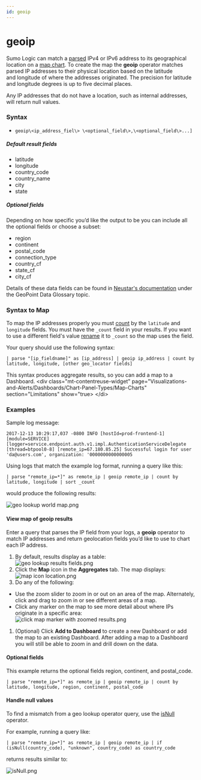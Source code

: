```yaml
---
id: geoip
---
```


# geoip

Sumo Logic can match a
[parsed](../01-Parse-Operators.md "Parse Operators") IPv4 or IPv6
address to its geographical location on a [map
chart](../../../Visualizations-and-Alerts/Dashboard_(New)/Panels/Map_Charts.md "Map Charts").
To create the map the **geoip** operator matches parsed IP addresses to
their physical location based on the latitude and longitude of where the
addresses originated. The precision for latitude and longitude degrees
is up to five decimal places. 

Any IP addresses that do not have a location, such as internal addresses,
will return null values.

### Syntax

* `geoip\<ip_address_fiel\> \<optional_field\>,\<optional_field\>...]`

##### Default result fields

* latitude
* longitude
* country_code
* country_name
* city
* state

##### Optional fields

Depending on how specific you’d like the output to be you can include
all the optional fields or choose a subset:

* region
* continent
* postal_code
* connection_type
* country_cf
* state_cf
* city_cf

Details of these data fields can be found in [Neustar's
documentation](https://ipintelligence.neustar.biz/portal/#documentation "https://ipintelligence.neustar.biz/portal/#documentation")
under the GeoPoint Data Glossary topic.

### Syntax to Map

To map the IP addresses properly you must
[count](../../../Metrics/Metric-Queries-and-Alerts/07Metrics_Operators/count.md "count")
by the `latitude` and `longitude` fields. You must have the `_count`
field in your results. If you want to use a different field's value
[rename](as-operator.md "as operator") it to `_count` so the map uses
the field.

Your query should use the following syntax:

`| parse "[ip_fieldname]" as [ip_address] | geoip ip_address | count by latitude, longitude, [other geo_locator fields]`

This syntax produces aggregate results, so you can add a map to a
Dashboard.
\<div class="mt-contentreuse-widget"
page="Visualizations-and-Alerts/Dashboards/Chart-Panel-Types/Map-Charts"
section="Limitations" show="true\>
\</di\>

### Examples

Sample log message:

`2017-12-13 10:29:17,037 -0800 INFO [hostId=prod-frontend-1] [module=SERVICE] [logger=service.endpoint.auth.v1.impl.AuthenticationServiceDelegate [thread=btpool0-8] [remote_ip=67.180.85.25] Successful login for user 'da@users.com', organization: '0000000000000005`

Using logs that match the example log format, running a query like this:

`| parse "remote_ip=*]" as remote_ip | geoip remote_ip | count by latitude, longitude | sort _count`

would produce the following results:

![geo lookup world
map.png](../../static/img/Search-Query-Language/Search-Operators/geoip/../Geo-Lookup/geo-lookup-world-map.png)

#### View map of geoip results

Enter a query that parses the IP field from your logs,
a **geoip** operator to match IP addresses and return geolocation fields
you’d like to use to chart each IP address.

1.  By default, results display as a table:  
    ![geo lookup results
    fields.png](../../static/img/Search-Query-Language/Search-Operators/geoip/../Geo-Lookup/geo-lookup-results-fields.png)
2.  Click the **Map** icon in the **Aggregates** tab. The map
    displays:  
    ![map icon
    location.png](../../static/img/Search-Query-Language/Search-Operators/geoip/../Geo-Lookup/map-icon-location.png)
3.  Do any of the following:

* Use the zoom slider to zoom in or out on an area of the map.
    Alternately, click and drag to zoom in or see different areas of a
    map.
* Click any marker on the map to see more detail about where IPs
    originate in a specific area:  
    ![click map marker with zoomed
    results.png](../../static/img/Search-Query-Language/Search-Operators/geoip/../Geo-Lookup/click-map-marker-with-zoomed-results.png)

1.  (Optional) Click **Add to Dashboard** to create a new Dashboard or
    add the map to an existing Dashboard. After adding a map to a
    Dashboard you will still be able to zoom in and drill down on the
    data.

#### Optional fields

This example returns the optional fields region, continent, and
postal_code.

`| parse "remote_ip=*]" as remote_ip | geoip remote_ip | count by latitude, longitude, region, continent, postal_code`

#### Handle null values

To find a mismatch from a geo lookup operator query, use
the [isNull](isNull,-isEmpty,-isBlank.md "isNull, isEmpty, isBlank")
operator.

For example, running a query like:

`| parse "remote_ip=*]" as remote_ip | geoip remote_ip | if (isNull(country_code), "unknown", country_code) as country_code`

returns results similar to:

![isNull.png](../../static/img/Search-Query-Language/Search-Operators/geoip/../isNull,-isEmpty,-isBlank/isNull.png)
